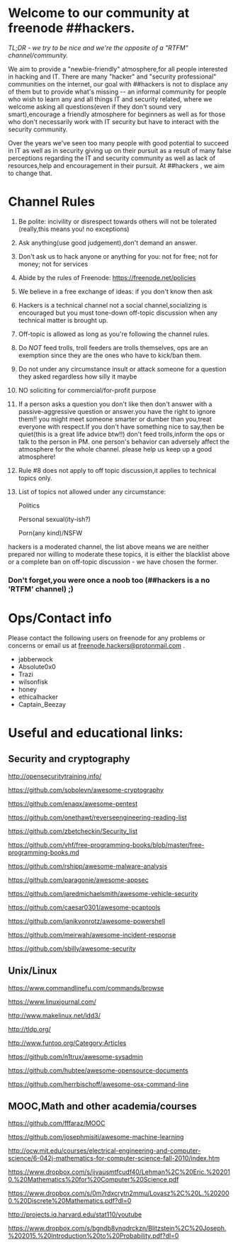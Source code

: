 # Welcome to our community at freenode ##hackers.

_TL;DR - we try to be nice and we're the opposite of a "RTFM" channel/community._

We aim to provide a "newbie-friendly" atmosphere,for all people interested in hacking and IT. 
There are many "hacker" and "security professional" communities on the internet, our goal with ##hackers is not to displace any of them but to provide what's missing -- an informal community for people who wish to learn any and all things IT and security related, where we welcome asking all questions(even if they don't sound very smart),encourage a friendly atmosphere for beginners as well as for those who don't necessarily work with IT security but have to interact with the security community. 

Over the years we've seen too many people with good potential to succeed in IT as well as in security giving up on their pursuit as a result of many false perceptions regarding the IT and security community as well as lack of resources,help and encouragement in their pursuit. At ##hackers , we aim to change that. 

# Channel Rules



1. Be polite: incivility or disrespect towards others will not be tolerated  (really,this means you! no exceptions)

2. Ask anything(use good judgement),don't demand an answer.

3. Don't ask us to hack anyone or anything for you: not for free; not for money; not for services

4. Abide by the rules of Freenode: https://freenode.net/policies

5. We believe in a free exchange of ideas: if you don't know then ask

6. Hackers is a technical channel not a social channel,socializing is encouraged but you must 
   tone-down off-topic discussion when any technical matter is brought up.

7. Off-topic is allowed as long as you're following the channel rules.

8. Do *NOT* feed trolls, troll feeders are trolls themselves, ops are an exemption since they are the ones who have to kick/ban them.

9. Do not under any circumstance insult or attack someone for a question they asked regardless how silly it maybe

10. NO soliciting for commercial/for-profit purpose

11. If a person asks a question you don't like then don't answer with a passive-aggressive question or answer.you have the right to ignore them!! you might meet someone smarter or dumber than you,treat everyone with respect.If you don't have something nice to say,then be quiet(this is a great life advice btw!!)
don't feed trolls,inform the ops or talk to the person in PM. one person's behavior can adversely affect the atmosphere for the whole channel. please help us keep up a good atmosphere!


12. Rule #8 does not apply to off topic discussion,it applies to technical topics only.

13. List of topics not allowed under any circumstance:

      Politics

      Personal sexual(ity-ish?) 

      Porn(any kind)/NSFW

hackers is a moderated channel, the list above means we are neither prepared nor willing to moderate
these topics, it is either the blacklist above or a complete ban on off-topic discussion -  we have chosen the former.


### Don't forget,you were once a noob too (##hackers is a no 'RTFM' channel) ;)


# Ops/Contact info
Please contact the following users on freenode for any problems or concerns or email us at freenode.hackers@protonmail.com .


* jabberwock
* Absolute0x0
* Trazi
* wilsonfisk
* honey
* ethicalhacker
* Captain_Beezay

# Useful and educational links:


## Security and cryptography

http://opensecuritytraining.info/

https://github.com/sobolevn/awesome-cryptography

https://github.com/enaqx/awesome-pentest

https://github.com/onethawt/reverseengineering-reading-list

https://github.com/zbetcheckin/Security_list

https://github.com/vhf/free-programming-books/blob/master/free-programming-books.md

https://github.com/rshipp/awesome-malware-analysis

https://github.com/paragonie/awesome-appsec

https://github.com/jaredmichaelsmith/awesome-vehicle-security

https://github.com/caesar0301/awesome-pcaptools

https://github.com/janikvonrotz/awesome-powershell

https://github.com/meirwah/awesome-incident-response

https://github.com/sbilly/awesome-security

## Unix/Linux

https://www.commandlinefu.com/commands/browse

https://www.linuxjournal.com/

http://www.makelinux.net/ldd3/

http://tldp.org/

http://www.funtoo.org/Category:Articles

https://github.com/n1trux/awesome-sysadmin

https://github.com/hubtee/awesome-opensource-documents

https://github.com/herrbischoff/awesome-osx-command-line

## MOOC,Math and other academia/courses

https://github.com/fffaraz/MOOC

https://github.com/josephmisiti/awesome-machine-learning

http://ocw.mit.edu/courses/electrical-engineering-and-computer-science/6-042j-mathematics-for-computer-science-fall-2010/index.htm 

https://www.dropbox.com/s/ijvausmtfcudf40/Lehman%2C%20Eric.%202010.%20Mathematics%20for%20Computer%20Science.pdf 

https://www.dropbox.com/s/0m7rdxcrytn2mmu/Lovasz%2C%20L.%202000.%20Discrete%20Mathematics.pdf?dl=0

http://projects.iq.harvard.edu/stat110/youtube

https://www.dropbox.com/s/bgndb8vnqdrckzn/Blitzstein%2C%20Joseph.%202015.%20Introduction%20to%20Probability.pdf?dl=0

